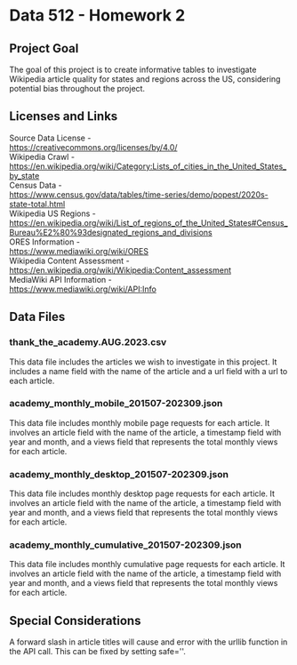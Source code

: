 # Data 512 - Homework 2
## Project Goal
The goal of this project is to create informative tables to investigate Wikipedia article quality for states and regions across the US, considering potential bias throughout the project.
## Licenses and Links
Source Data License -  
https://creativecommons.org/licenses/by/4.0/  
Wikipedia Crawl -  
https://en.wikipedia.org/wiki/Category:Lists_of_cities_in_the_United_States_by_state  
Census Data -  
https://www.census.gov/data/tables/time-series/demo/popest/2020s-state-total.html  
Wikipedia US Regions -  
https://en.wikipedia.org/wiki/List_of_regions_of_the_United_States#Census_Bureau%E2%80%93designated_regions_and_divisions  
ORES Information -  
https://www.mediawiki.org/wiki/ORES  
Wikipedia Content Assessment -  
https://en.wikipedia.org/wiki/Wikipedia:Content_assessment  
MediaWiki API Information -  
https://www.mediawiki.org/wiki/API:Info
## Data Files
### thank_the_academy.AUG.2023.csv
This data file includes the articles we wish to investigate in this project. It includes a name field with the name of the article and a url field with a url to each article.
### academy_monthly_mobile_201507-202309.json
This data file includes monthly mobile page requests for each article. It involves an article field with the name of the article, a timestamp field with year and month, and a views field that represents the total monthly views for each article.
### academy_monthly_desktop_201507-202309.json
This data file includes monthly desktop page requests for each article. It involves an article field with the name of the article, a timestamp field with year and month, and a views field that represents the total monthly views for each article.
### academy_monthly_cumulative_201507-202309.json
This data file includes monthly cumulative page requests for each article. It involves an article field with the name of the article, a timestamp field with year and month, and a views field that represents the total monthly views for each article.
## Special Considerations
A forward slash in article titles will cause and error with the urllib function in the API call. This can be fixed by setting safe=''.
